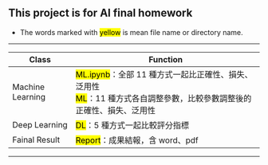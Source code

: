 ## This project is for AI final homework
* The words marked with <mark>yellow</mark> is mean file name or directory name.
---

|Class|Function|
|-|-|
|Machine Learning|<mark>ML.ipynb</mark>：全部 11 種方式一起比正確性、損失、泛用性<br><mark>ML</mark>：11 種方式各自調整參數，比較參數調整後的正確性、損失、泛用性|
|Deep Learning|<mark>DL</mark>：5 種方式一起比較評分指標|
|Fainal Result|<mark>Report</mark>：成果結報，含 word、pdf|
---